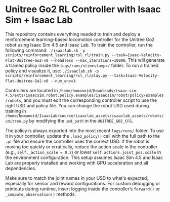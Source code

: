 # Unitree Go2 RL Controller with Isaac Sim + Isaac Lab

This repository contains everything needed to train and deploy a reinforcement learning-based locomotion controller for the Unitree Go2 robot using Isaac Sim 4.5 and Isaac Lab. To train the controller, run the following command: `./isaaclab.sh -p scripts/reinforcement_learning/rsl_rl/train.py --task=Isaac-Velocity-Flat-Unitree-Go2-v0 --headless --max_iterations=10000`. This will generate a trained policy inside the `logs/runs/<timestamp>/` folder. To run a trained policy and visualize it, use: `./isaaclab.sh -p scripts/reinforcement_learning/rsl_rl/play.py --task=Isaac-Velocity-Flat-Unitree-Go2-v0 --num_env=3`.

Controllers are located in `/home/humanoid/Downloads/isaac-sim-4.5/exts/isaacsim.robot.policy.examples/isaacsim/robot/policy/examples/robots`, and you must edit the corresponding controller script to use the right USD and policy file. You can change the robot USD used during training in `/home/humanoid/IsaacLab/source/isaaclab_assets/isaaclab_assets/robots/unitree.py` by modifying the `usd_path` in the `UNITREE_GO2_CFG`.

The policy is always exported into the most recent `logs/runs/` folder. To use it in your controller, update the `.load_policy()` call with the full path to the `.pt` file and ensure the controller uses the correct USD. If the robot is moving too quickly or erratically, reduce the action scale in the controller (e.g., `self._action_scale = 0.2`) or lower `self.actions.joint_pos.scale` in the environment configuration. This setup assumes Isaac Sim 4.5 and Isaac Lab are properly installed and working with GPU acceleration and all dependencies.

Make sure to match the joint names in your USD to what's expected, especially for sensor and reward configurations. For custom debugging or printouts during runtime, insert logging inside the controller’s `forward()` or `_compute_observation()` methods.

